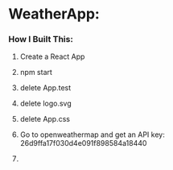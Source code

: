# WeatherApp:

### How I Built This:

1. Create a React App
2. npm start
3. delete App.test
4. delete logo.svg
5. delete App.css


6. Go to openweathermap and get an API key:
26d9ffa17f030d4e091f898584a18440
7. 